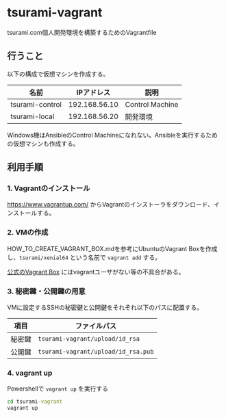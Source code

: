 # tsurami-vagrant

tsurami.com個人開発環境を構築するためのVagrantfile

## 行うこと

以下の構成で仮想マシンを作成する。

| 名前            | IPアドレス    | 説明            |
|-----------------|---------------|-----------------|
| tsurami-control | 192.168.56.10 | Control Machine |
| tsurami-local   | 192.168.56.20 | 開発環境        |

Windows機はAnsibleのControl Machineになれない。Ansibleを実行するための仮想マシンも作成する。

## 利用手順

### 1. Vagrantのインストール

https://www.vagrantup.com/ からVagrantのインストーラをダウンロード、インストールする。

### 2. VMの作成

HOW_TO_CREATE_VAGRANT_BOX.mdを参考にUbuntuのVagrant Boxを作成し、`tsurami/xenial64` という名前で `vagrant add` する。

[公式のVagrant Box](https://atlas.hashicorp.com/ubuntu/boxes/xenial64) にはvagrantユーザがない等の不具合がある。

### 3. 秘密鍵・公開鍵の用意

VMに設定するSSHの秘密鍵と公開鍵をそれぞれ以下のパスに配置する。

| 項目   | ファイルパス                        |
|--------|-------------------------------------|
| 秘密鍵 | `tsurami-vagrant/upload/id_rsa`     | 
| 公開鍵 | `tsurami-vagrant/upload/id_rsa.pub` |
 
### 4. vagrant up

Powershellで `vagrant up` を実行する

```cmd
cd tsurami-vagrant
vagrant up
```
